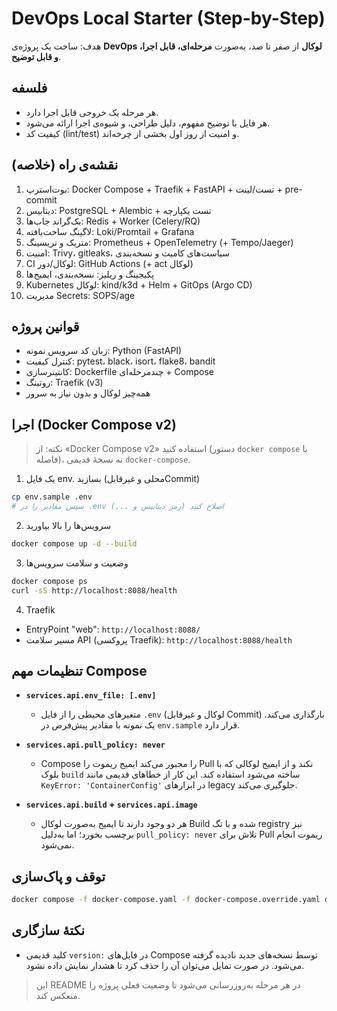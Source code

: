 # DevOps Local Starter (Step-by-Step)

هدف: ساخت یک پروژه‌ی **DevOps لوکال** از صفر تا صد، به‌صورت **مرحله‌ای، قابل اجرا، و قابل توضیح**.

## فلسفه
- هر مرحله یک خروجی قابل اجرا دارد.
- هر فایل با توضیح مفهوم، دلیل طراحی، و شیوه‌ی اجرا ارائه می‌شود.
- کیفیت کد (lint/test) و امنیت از روز اول بخشی از چرخه‌اند.

## نقشه‌ی راه (خلاصه)
1) بوت‌استرپ: Docker Compose + Traefik + FastAPI + تست/لینت + pre-commit  
2) دیتابیس: PostgreSQL + Alembic + تست یکپارچه  
3) بک‌گراند جاب‌ها: Redis + Worker (Celery/RQ)  
4) لاگینگ ساخت‌یافته: Loki/Promtail + Grafana  
5) متریک و تریسینگ: Prometheus + OpenTelemetry (+ Tempo/Jaeger)  
6) امنیت: Trivy، gitleaks، سیاست‌های کامیت و نسخه‌بندی  
7) CI لوکال/دور: GitHub Actions (+ act لوکال)  
8) پکیجینگ و ریلیز: نسخه‌بندی، ایمیج‌ها  
9) Kubernetes لوکال: kind/k3d + Helm + GitOps (Argo CD)  
10) مدیریت Secrets: SOPS/age

## قوانین پروژه
- زبان کد سرویس نمونه: Python (FastAPI)
- کنترل کیفیت: pytest، black، isort، flake8، bandit
- کانتینرسازی: Dockerfile چندمرحله‌ای + Compose
- روتینگ: Traefik (v3)
- همه‌چیز لوکال و بدون نیاز به سرور

## اجرا (Docker Compose v2)

> نکته: از «Docker Compose v2» استفاده کنید (دستور `docker compose` با فاصله)، نه نسخهٔ قدیمی `docker-compose`.

1) یک فایل env. بسازید (محلی و غیرقابل‌Commit)

```bash
cp env.sample .env
# سپس مقادیر را در .env اصلاح کنید (رمز دیتابیس و ...)
```

2) سرویس‌ها را بالا بیاورید

```bash
docker compose up -d --build
```

3) وضعیت و سلامت سرویس‌ها

```bash
docker compose ps
curl -sS http://localhost:8088/health
```

4) Traefik

- EntryPoint "web": `http://localhost:8088/`
- مسیر سلامت API (پروکسی Traefik): `http://localhost:8088/health`

## تنظیمات مهم Compose

- **`services.api.env_file: [.env]`**
  - متغیرهای محیطی را از فایل `.env` (لوکال و غیرقابل Commit) بارگذاری می‌کند. یک نمونه با مقادیر پیش‌فرض در `env.sample` قرار دارد.

- **`services.api.pull_policy: never`**
  - Compose را مجبور می‌کند ایمیج ریموت را Pull نکند و از ایمیج لوکالی که با بلوک `build` ساخته می‌شود استفاده کند. این کار از خطاهای قدیمی مانند `KeyError: 'ContainerConfig'` در ابزارهای legacy جلوگیری می‌کند.

- **`services.api.build` + `services.api.image`**
  - هر دو وجود دارند تا ایمیج به‌صورت لوکال Build شده و با تگ registry نیز برچسب بخورد؛ اما به‌دلیل `pull_policy: never` تلاش برای Pull ریموت انجام نمی‌شود.

## توقف و پاک‌سازی

```bash
docker compose -f docker-compose.yaml -f docker-compose.override.yaml down
```

## نکتهٔ سازگاری

- کلید قدیمی `version:` در فایل‌های Compose توسط نسخه‌های جدید نادیده گرفته می‌شود. در صورت تمایل می‌توان آن را حذف کرد تا هشدار نمایش داده نشود.

> این README در هر مرحله به‌روزرسانی می‌شود تا وضعیت فعلی پروژه را منعکس کند.
